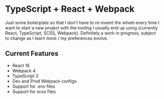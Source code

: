 # TypeScript + React + Webpack

Just some boilerplate so that I don't have to re-invent the wheel every time I want to start a new project with the tooling I usually end up using (currently React, TypeScript, SCSS, Webpack). Definitely a work in progress, subject to change as I learn more / my preferences evolve.

## Current Features

* React 16
* Webpack 4
* TypeScript 3
* Dev and Prod Webpack configs
* Support for .env files
* Support for scss files

